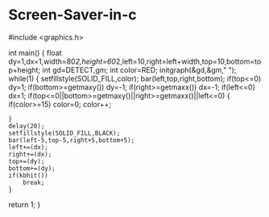Screen-Saver-in-c
=================

#include <graphics.h>

int main()
{
    float dy=1,dx=1,width=80*2,height=60*2,left=10,right=left+width,top=10,bottom=top+height;
    int gd=DETECT,gm;
    int color=RED;
    initgraph(&gd,&gm," ");
    while(1)
    {
    setfillstyle(SOLID_FILL,color);
    bar(left,top,right,bottom);
    if(top<=0)
    dy=1;
    if(bottom>=getmaxy())
    dy=-1;
    if(right>=getmaxx())
    dx=-1;
    if(left<=0)
    dx=1;
    if(top<=0||bottom>=getmaxy()||right>=getmaxx()||left<=0)
    {
        if(color>=15)
        color=0;
        color++;

    }
    delay(20);
    setfillstyle(SOLID_FILL,BLACK);
    bar(left-5,top-5,right+5,bottom+5);
    left+=(dx);
    right+=(dx);
    top+=(dy);
    bottom+=(dy);
    if(kbhit())
        break;
    }
return 1;
}


